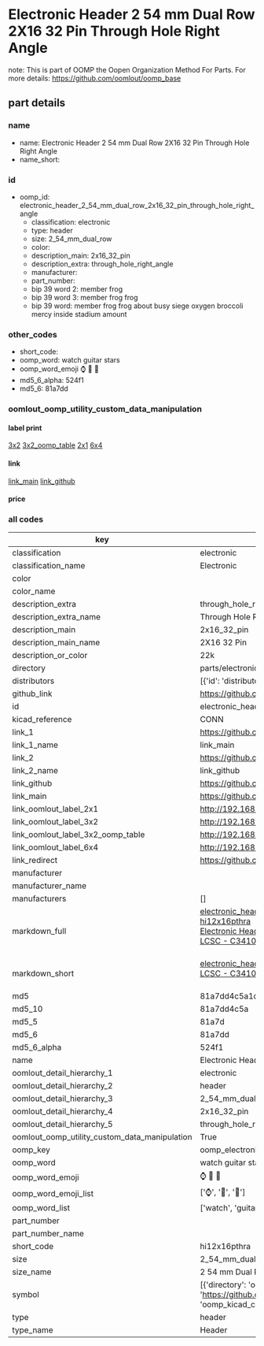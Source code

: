 # Electronic Header 2 54 mm Dual Row 2X16 32 Pin Through Hole Right Angle  

note: This is part of OOMP the Oopen Organization Method For Parts. For more details: https://github.com/oomlout/oomp_base

##  part details
  







### name
* name: Electronic Header 2 54 mm Dual Row 2X16 32 Pin Through Hole Right Angle
* name_short: 
### id
* oomp_id: electronic_header_2_54_mm_dual_row_2x16_32_pin_through_hole_right_angle
  * classification: electronic
  * type: header
  * size: 2_54_mm_dual_row
  * color: 
  * description_main: 2x16_32_pin
  * description_extra: through_hole_right_angle
  * manufacturer: 
  * part_number: 
  * bip 39 word 2: member frog
  * bip 39 word 3: member frog frog
  * bip 39 word: member frog frog about busy siege oxygen broccoli mercy inside stadium amount

### other_codes
* short_code: 
* oomp_word: watch guitar stars
* oomp_word_emoji :watch: :guitar: :stars:
* md5_6_alpha: 524f1
* md5_6: 81a7dd






### oomlout_oomp_utility_custom_data_manipulation
#### label print
[3x2](http://192.168.1.245:1112/?label=oomp%20524f1)
[3x2_oomp_table](http://192.168.1.108:1112/?label=oomp%20524f1)
[2x1](http://192.168.1.242:1112/?label=oomp%20524f1)
[6x4](http://192.168.1.55:1112/?label=oomp%20524f1)    

#### link

[link_main](https://github.com/oomlout/oomlout_oomp_version_1_messy/tree/main/parts/electronic_header_2_54_mm_dual_row_2x16_32_pin_through_hole_right_angle) [link_github](https://github.com/oomlout/oomlout_oomp_version_1_messy/tree/main/parts/electronic_header_2_54_mm_dual_row_2x16_32_pin_through_hole_right_angle)                             

#### price







### all codes 
| key | value |  
| --- | --- |  
| classification | electronic |  
| classification_name | Electronic |  
| color |  |  
| color_name |  |  
| description_extra | through_hole_right_angle |  
| description_extra_name | Through Hole Right Angle |  
| description_main | 2x16_32_pin |  
| description_main_name | 2X16 32 Pin |  
| description_or_color | 22k |  
| directory | parts/electronic_header_2_54_mm_dual_row_2x16_32_pin_through_hole_right_angle |  
| distributors | [{'id': 'distributor_lcsc', 'link': 'https://lcsc.com/product-detail/C3410.html', 'name': 'LCSC', 'part_number': 'C3410'}] |  
| github_link | https://github.com/oomlout/oomlout_oomp_part_src/tree/main/parts/electronic_header_2_54_mm_dual_row_2x16_32_pin_through_hole_right_angle |  
| id | electronic_header_2_54_mm_dual_row_2x16_32_pin_through_hole_right_angle |  
| kicad_reference | CONN |  
| link_1 | https://github.com/oomlout/oomlout_oomp_version_1_messy/tree/main/parts/electronic_header_2_54_mm_dual_row_2x16_32_pin_through_hole_right_angle |  
| link_1_name | link_main |  
| link_2 | https://github.com/oomlout/oomlout_oomp_version_1_messy/tree/main/parts/electronic_header_2_54_mm_dual_row_2x16_32_pin_through_hole_right_angle |  
| link_2_name | link_github |  
| link_github | https://github.com/oomlout/oomlout_oomp_version_1_messy/tree/main/parts/electronic_header_2_54_mm_dual_row_2x16_32_pin_through_hole_right_angle |  
| link_main | https://github.com/oomlout/oomlout_oomp_version_1_messy/tree/main/parts/electronic_header_2_54_mm_dual_row_2x16_32_pin_through_hole_right_angle |  
| link_oomlout_label_2x1 | http://192.168.1.242:1112/?label=oomp%20524f1 |  
| link_oomlout_label_3x2 | http://192.168.1.245:1112/?label=oomp%20524f1 |  
| link_oomlout_label_3x2_oomp_table | http://192.168.1.108:1112/?label=oomp%20524f1 |  
| link_oomlout_label_6x4 | http://192.168.1.55:1112/?label=oomp%20524f1 |  
| link_redirect | https://github.com/oomlout/oomlout_oomp_version_1_messy/tree/main/parts/electronic_header_2_54_mm_dual_row_2x16_32_pin_through_hole_right_angle |  
| manufacturer |  |  
| manufacturer_name |  |  
| manufacturers | [] |  
| markdown_full | [electronic_header_2_54_mm_dual_row_2x16_32_pin_through_hole_right_angle](none)<br>[hi12x16pthra](none)<br>[Electronic Header 2 54 Mm Dual Row 2X16 32 Pin Through Hole Right Angle](none)<br>[LCSC - C3410<br>](https://lcsc.com/product-detail/C3410.html)<br> |  
| markdown_short | [electronic_header_2_54_mm_dual_row_2x16_32_pin_through_hole_right_angle](none)<br>[LCSC - C3410<br>](https://lcsc.com/product-detail/C3410.html)<br> |  
| md5 | 81a7dd4c5a1c73cb200f9006ba574c56 |  
| md5_10 | 81a7dd4c5a |  
| md5_5 | 81a7d |  
| md5_6 | 81a7dd |  
| md5_6_alpha | 524f1 |  
| name | Electronic Header 2 54 mm Dual Row 2X16 32 Pin Through Hole Right Angle |  
| oomlout_detail_hierarchy_1 | electronic |  
| oomlout_detail_hierarchy_2 | header |  
| oomlout_detail_hierarchy_3 | 2_54_mm_dual_row |  
| oomlout_detail_hierarchy_4 | 2x16_32_pin |  
| oomlout_detail_hierarchy_5 | through_hole_right_angle |  
| oomlout_oomp_utility_custom_data_manipulation | True |  
| oomp_key | oomp_electronic_header_2_54_mm_dual_row_2x16_32_pin_through_hole_right_angle |  
| oomp_word | watch guitar stars |  
| oomp_word_emoji | :watch: :guitar: :stars: |  
| oomp_word_emoji_list | [':watch:', ':guitar:', ':stars:'] |  
| oomp_word_list | ['watch', 'guitar', 'stars'] |  
| part_number |  |  
| part_number_name |  |  
| short_code | hi12x16pthra |  
| size | 2_54_mm_dual_row |  
| size_name | 2 54 mm Dual Row |  
| symbol | [{'directory': 'oomlout_oomp_symbol_bot/symbols/kicad_connector_generic_conn_02x16_odd_even//working/working.kicad_sym', 'index': 0, 'link': 'https://github.com/oomlout/oomlout_oomp_symbol_bot/tree/main/symbols/kicad_connector_generic_conn_02x16_odd_even', 'oomp_key': 'oomp_kicad_connector_generic_conn_02x16_odd_even'}] |  
| type | header |  
| type_name | Header |  
